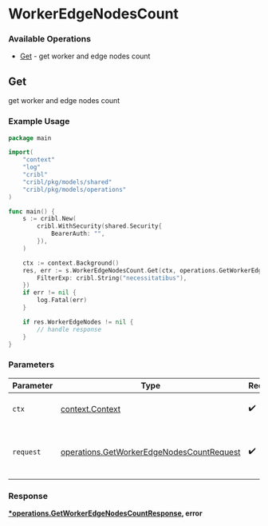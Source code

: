 # WorkerEdgeNodesCount

### Available Operations

* [Get](#get) - get worker and edge nodes count

## Get

get worker and edge nodes count

### Example Usage

```go
package main

import(
	"context"
	"log"
	"cribl"
	"cribl/pkg/models/shared"
	"cribl/pkg/models/operations"
)

func main() {
    s := cribl.New(
        cribl.WithSecurity(shared.Security{
            BearerAuth: "",
        }),
    )

    ctx := context.Background()
    res, err := s.WorkerEdgeNodesCount.Get(ctx, operations.GetWorkerEdgeNodesCountRequest{
        FilterExp: cribl.String("necessitatibus"),
    })
    if err != nil {
        log.Fatal(err)
    }

    if res.WorkerEdgeNodes != nil {
        // handle response
    }
}
```

### Parameters

| Parameter                                                                                              | Type                                                                                                   | Required                                                                                               | Description                                                                                            |
| ------------------------------------------------------------------------------------------------------ | ------------------------------------------------------------------------------------------------------ | ------------------------------------------------------------------------------------------------------ | ------------------------------------------------------------------------------------------------------ |
| `ctx`                                                                                                  | [context.Context](https://pkg.go.dev/context#Context)                                                  | :heavy_check_mark:                                                                                     | The context to use for the request.                                                                    |
| `request`                                                                                              | [operations.GetWorkerEdgeNodesCountRequest](../../models/operations/getworkeredgenodescountrequest.md) | :heavy_check_mark:                                                                                     | The request object to use for the request.                                                             |


### Response

**[*operations.GetWorkerEdgeNodesCountResponse](../../models/operations/getworkeredgenodescountresponse.md), error**

